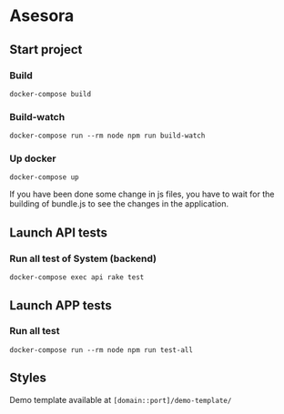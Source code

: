 # Asesora

## Start project

### Build

`docker-compose build`

### Build-watch

`docker-compose run --rm node npm run build-watch`


### Up docker

`docker-compose up`

If you have been done some change in js files, you have to wait for the building of bundle.js to see the changes in the application.


## Launch API tests

### Run all test of System (backend)

`docker-compose exec api rake test`


## Launch APP tests

### Run all test

`docker-compose run --rm node npm run test-all`

## Styles

Demo template available at `[domain::port]/demo-template/`
